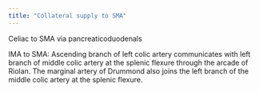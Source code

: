 ```yaml
---
title: "Collateral supply to SMA"
---
```

Celiac to SMA via pancreaticoduodenals

IMA to SMA: Ascending branch of left colic artery communicates with left branch of middle colic artery at the splenic flexure through the arcade of Riolan.
The marginal artery of Drummond also joins the left branch of the middle colic artery at the splenic flexure.

